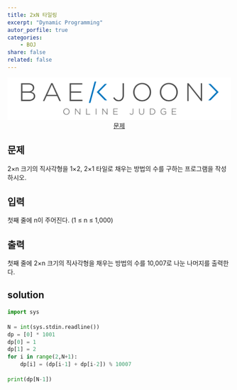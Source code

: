 ```yaml
---
title: 2xN 타일링
excerpt: "Dynamic Programming"
autor_porfile: true
categories:
    - BOJ
share: false
related: false
---
```

<div><img src="../../assets/images/bojLogo.png"/></div>
<div align="center"><a href="https://www.acmicpc.net/problem/11726">문제</a></div>

## 문제
2×n 크기의 직사각형을 1×2, 2×1 타일로 채우는 방법의 수를 구하는 프로그램을 작성하시오.  

## 입력
첫째 줄에 n이 주어진다. (1 ≤ n ≤ 1,000)

## 출력
첫째 줄에 2×n 크기의 직사각형을 채우는 방법의 수를 10,007로 나눈 나머지를 출력한다.

## solution
~~~python
import sys

N = int(sys.stdin.readline())
dp = [0] * 1001
dp[0] = 1
dp[1] = 2
for i in range(2,N+1):
    dp[i] = (dp[i-1] + dp[i-2]) % 10007

print(dp[N-1])
~~~